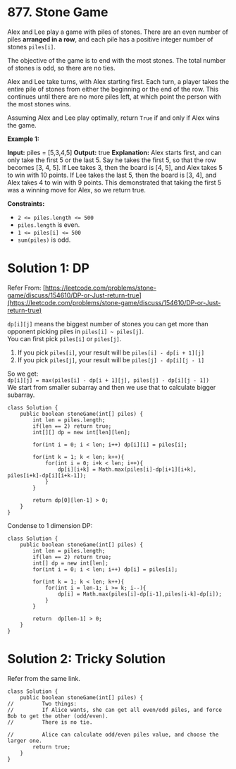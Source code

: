 # 877. Stone Game
Alex and Lee play a game with piles of stones. There are an even number of piles  **arranged in a row**, and each pile has a positive integer number of stones  `piles[i]`.

The objective of the game is to end with the most stones. The total number of stones is odd, so there are no ties.

Alex and Lee take turns, with Alex starting first. Each turn, a player takes the entire pile of stones from either the beginning or the end of the row. This continues until there are no more piles left, at which point the person with the most stones wins.

Assuming Alex and Lee play optimally, return  `True` if and only if Alex wins the game.

**Example 1:**

**Input:** piles = [5,3,4,5]
**Output:** true
**Explanation:** 
Alex starts first, and can only take the first 5 or the last 5.
Say he takes the first 5, so that the row becomes [3, 4, 5].
If Lee takes 3, then the board is [4, 5], and Alex takes 5 to win with 10 points.
If Lee takes the last 5, then the board is [3, 4], and Alex takes 4 to win with 9 points.
This demonstrated that taking the first 5 was a winning move for Alex, so we return true.

**Constraints:**

-   `2 <= piles.length <= 500`
-   `piles.length`  is even.
-   `1 <= piles[i] <= 500`
-   `sum(piles)`  is odd.

# Solution 1: DP
Refer From: [https://leetcode.com/problems/stone-game/discuss/154610/DP-or-Just-return-true](https://leetcode.com/problems/stone-game/discuss/154610/DP-or-Just-return-true)

`dp[i][j]`  means the biggest number of stones you can get more than opponent picking piles in  `piles[i] ~ piles[j]`.  
You can first pick  `piles[i]`  or  `piles[j]`.

1.  If you pick  `piles[i]`, your result will be  `piles[i] - dp[i + 1][j]`
2.  If you pick  `piles[j]`, your result will be  `piles[j] - dp[i][j - 1]`

So we get:  
`dp[i][j] = max(piles[i] - dp[i + 1][j], piles[j] - dp[i][j - 1])`  
We start from smaller subarray and then we use that to calculate bigger subarray.

```
class Solution {
    public boolean stoneGame(int[] piles) {
        int len = piles.length;
        if(len == 2) return true;
        int[][] dp = new int[len][len];
        
        for(int i = 0; i < len; i++) dp[i][i] = piles[i];
        
        for(int k = 1; k < len; k++){
            for(int i = 0; i+k < len; i++){
                dp[i][i+k] = Math.max(piles[i]-dp[i+1][i+k], piles[i+k]-dp[i][i+k-1]);
            }
        }
        
        return dp[0][len-1] > 0;
    }
}
```

Condense to 1 dimension DP:
```
class Solution {
    public boolean stoneGame(int[] piles) {
        int len = piles.length;
        if(len == 2) return true;
        int[] dp = new int[len];        
        for(int i = 0; i < len; i++) dp[i] = piles[i];
        
        for(int k = 1; k < len; k++){
            for(int i = len-1; i >= k; i--){
                dp[i] = Math.max(piles[i]-dp[i-1],piles[i-k]-dp[i]);
            }
        }

        return  dp[len-1] > 0;
    }
}
```

# Solution 2: Tricky Solution
Refer from the same link.
```
class Solution {
    public boolean stoneGame(int[] piles) {
//         Two things:
//         If Alice wants, she can get all even/odd piles, and force Bob to get the other (odd/even).
//         There is no tie.
        
//         Alice can calculate odd/even piles value, and choose the larger one.
        return true;
    }
}
```
